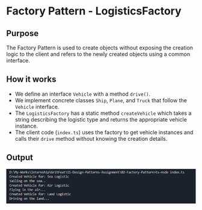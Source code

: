 # Factory Pattern - LogisticsFactory

## Purpose
The Factory Pattern is used to create objects without exposing the creation logic to the client and refers to the newly created objects using a common interface.

## How it works
- We define an interface `Vehicle` with a method `drive()`.
- We implement concrete classes `Ship`, `Plane`, and `Truck` that follow the `Vehicle` interface.
- The `LogisticsFactory` has a static method `createVehicle` which takes a string describing the logistic type and returns the appropriate vehicle instance.
- The client code (`index.ts`) uses the factory to get vehicle instances and calls their `drive` method without knowing the creation details.

## Output

![factory](./screenshot/factory.png)

